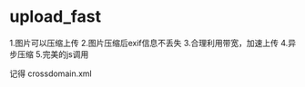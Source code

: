 upload_fast
===========

1.图片可以压缩上传
2.图片压缩后exif信息不丢失
3.合理利用带宽，加速上传
4.异步压缩
5.完美的js调用


记得
crossdomain.xml

